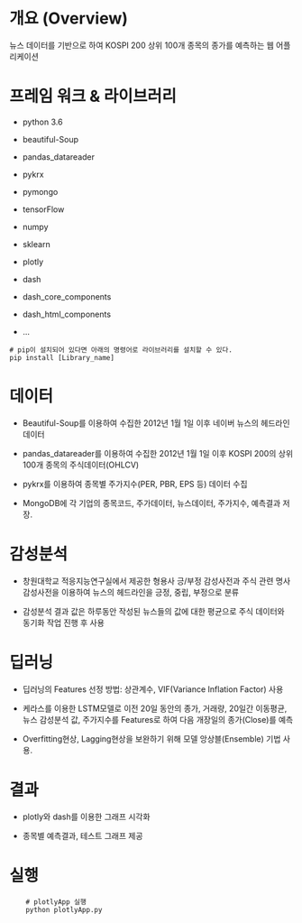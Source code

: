 # 개요 (Overview)
뉴스 데이터를 기반으로 하여 KOSPI 200 상위 100개 종목의 종가를 예측하는 웹 어플리케이션


# 프레임 워크 & 라이브러리

* python 3.6

* beautiful-Soup

* pandas_datareader

* pykrx

* pymongo

* tensorFlow

* numpy

* sklearn

* plotly

* dash
 
* dash_core_components

* dash_html_components

* ...

```
# pip이 설치되어 있다면 아래의 명령어로 라이브러리를 설치할 수 있다.
pip install [Library_name]
```

# 데이터

* Beautiful-Soup를 이용하여 수집한 2012년 1월 1일 이후 네이버 뉴스의 헤드라인 데이터
  
* pandas_datareader를 이용하여 수집한 2012년 1월 1일 이후 KOSPI 200의 상위 100개 종목의 주식데이터(OHLCV)

* pykrx를 이용하여 종목별 주가지수(PER, PBR, EPS 등) 데이터 수집

* MongoDB에 각 기업의 종목코드, 주가데이터, 뉴스데이터, 주가지수, 예측결과 저장.
  
# 감성분석

* 창원대학교 적응지능연구실에서 제공한 형용사 긍/부정 감성사전과 주식 관련 명사 감성사전을 이용하여 뉴스의 헤드라인을 긍정, 중립, 부정으로 분류

* 감성분석 결과 값은 하루동안 작성된 뉴스들의 값에 대한 평균으로 주식 데이터와 동기화 작업 진행 후 사용
  
# 딥러닝
 
* 딥러닝의 Features 선정 방법: 상관계수, VIF(Variance Inflation Factor) 사용

* 케라스를 이용한 LSTM모델로 이전 20일 동안의 종가, 거래량, 20일간 이동평균, 뉴스 감성분석 값, 주가지수를 Features로 하여 다음 개장일의 종가(Close)를 예측

* Overfitting현상, Lagging현상을 보완하기 위해 모델 앙상블(Ensemble) 기법 사용.

# 결과

* plotly와 dash를 이용한 그래프 시각화 

* 종목별 예측결과, 테스트 그래프 제공

# 실행

`````
    # plotlyApp 실행
    python plotlyApp.py
`````
